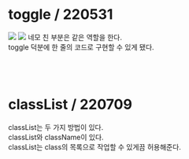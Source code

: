 # toggle / 220531
<img src="https://user-images.githubusercontent.com/76997276/171130184-fc213db5-56d7-4c20-8f32-d9a4b3edd969.png">
<img src="https://user-images.githubusercontent.com/76997276/171130454-3c2ab6d3-f72b-4cf1-869e-546efa246b97.png">
네모 친 부분은 같은 역할을 한다. <br>
toggle 덕분에 한 줄의 코드로 구현할 수 있게 됐다. <br><br><br><br>

# classList / 220709
classList는 두 가지 방법이 있다.<br>
classList와 className이 있다.<br>
classList는 class의 목록으로 작업할 수 있게끔 허용해준다.<br>
